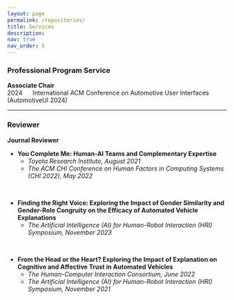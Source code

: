 ```yaml
---
layout: page
permalink: /repositories/
title: Services
description:
nav: true
nav_order: 5
---
```


### Professional Program Service
**Associate Chair**<br />
2024 &nbsp;&nbsp;&nbsp;&nbsp; International ACM Conference on Automotive User Interfaces (AutomotiveUI 2024)

***
### Reviewer
**Journal Reviewer**

 
- **You Complete Me: Human-AI Teams and Complementary Expertise**
  - *Toyota Research Institute, August 2021*
  - *The ACM CHI Conference on Human Factors in Computing Systems (CHI 2022), May 2022*<br />
 <br />
 
- **Finding the Right Voice: Exploring the Impact of Gender Similarity and Gender-Role Congruity on the Efficacy of Automated Vehicle Explanations**
  - *The Artificial Intelligence (AI) for Human-Robot Interaction (HRI) Symposium, November 2023*<br />
<br />

- **From the Head or the Heart? Exploring the Impact of Explanation on Cognitive and Affective Trust in Automated Vehicles**
  - *The Human-Computer Interaction Consortium, June 2022*
  - *The Artificial Intelligence (AI) for Human-Robot Interaction (HRI) Symposium, November 2021*<br />
 <br />
 
